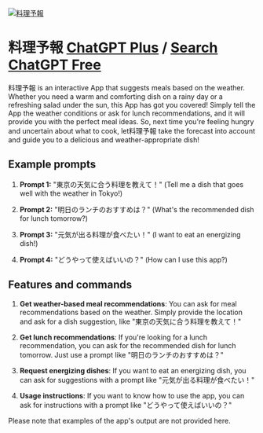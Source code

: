 
[![料理予報](https://files.oaiusercontent.com/file-MqaiJVuD72jVfh4e4cXHH9Zs?se=2123-10-16T04%3A25%3A18Z&sp=r&sv=2021-08-06&sr=b&rscc=max-age%3D31536000%2C%20immutable&rscd=attachment%3B%20filename%3D83332762-7e98-4039-9c06-845a0f1e2f89.png&sig=JPV2xPKm9kj8klAgrGbVo8qL1bs9OzCMYVVEO9xmcKg%3D)](https://chat.openai.com/g/g-egVDpJQ7P-liao-li-yu-bao)

# 料理予報 [ChatGPT Plus](https://chat.openai.com/g/g-egVDpJQ7P-liao-li-yu-bao) / [Search ChatGPT Free](https://gptcall.net/index.html#/?search=%E6%96%99%E7%90%86%E4%BA%88%E5%A0%B1)

料理予報 is an interactive App that suggests meals based on the weather. Whether you need a warm and comforting dish on a rainy day or a refreshing salad under the sun, this App has got you covered! Simply tell the App the weather conditions or ask for lunch recommendations, and it will provide you with the perfect meal ideas. So, next time you're feeling hungry and uncertain about what to cook, let料理予報 take the forecast into account and guide you to a delicious and weather-appropriate dish!

## Example prompts

1. **Prompt 1:** "東京の天気に合う料理を教えて！" (Tell me a dish that goes well with the weather in Tokyo!)

2. **Prompt 2:** "明日のランチのおすすめは？" (What's the recommended dish for lunch tomorrow?)

3. **Prompt 3:** "元気が出る料理が食べたい！" (I want to eat an energizing dish!)

4. **Prompt 4:** "どうやって使えばいいの？" (How can I use this app?)

## Features and commands

1. **Get weather-based meal recommendations**: You can ask for meal recommendations based on the weather. Simply provide the location and ask for a dish suggestion, like "東京の天気に合う料理を教えて！"

2. **Get lunch recommendations**: If you're looking for a lunch recommendation, you can ask for the recommended dish for lunch tomorrow. Just use a prompt like "明日のランチのおすすめは？"

3. **Request energizing dishes**: If you want to eat an energizing dish, you can ask for suggestions with a prompt like "元気が出る料理が食べたい！"

4. **Usage instructions**: If you want to know how to use the app, you can ask for instructions with a prompt like "どうやって使えばいいの？"

Please note that examples of the app's output are not provided here.


